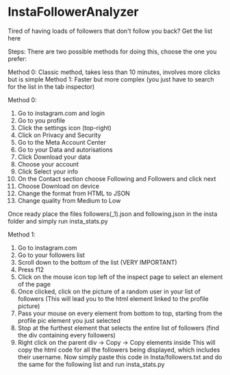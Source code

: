 # InstaFollowerAnalyzer
Tired of having loads of followers that don't follow you back? Get the list here

Steps:
There are two possible methods for doing this, choose the one you prefer:

Method 0: Classic method, takes less than 10 minutes, involves more clicks but is simple
Method 1: Faster but more complex (you just have to search for the list in the tab inspector)

Method 0:
1. Go to instagram.com and login
2. Go to you profile
3. Click the settings icon (top-right)
4. Click on Privacy and Security
5. Go to the Meta Account Center
6. Go to your Data and autorisations
7. Click  Download your data
8. Choose your account
9. Click Select your info
10. On the Contact section choose Following and Followers and click next
11. Choose Download on device
12. Change the format from HTML to JSON
13. Change quality from Medium to Low

Once ready place the files followers(_1).json and following.json in the insta folder and simply run insta_stats.py

Method 1:
1. Go to instagram.com
2. Go to your followers list
3. Scroll down to the bottom of the list (VERY IMPORTANT)
4. Press f12
5. Click on the mouse icon top left of the inspect page to select an element of the page
6. Once clicked, click on the picture of a random user in your list of followers (This will lead you to the html element linked to the profile picture)
7. Pass your mouse on every element from bottom to top, starting from the profile pic element you just selected
8. Stop at the furthest element that selects the entire list of followers (find the div containing every followers)
9. Right click on the parent div -> Copy -> Copy elements inside
 This will copy the html code for all the followers being displayed, which includes their username.
 Now simply paste this code in Insta/followers.txt and do the same for the following list and run insta_stats.py

